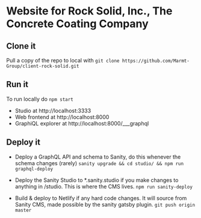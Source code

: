 # Website for Rock Solid, Inc., The Concrete Coating Company

## Clone it
Pull a copy of the repo to local with `git clone https://github.com/Marmt-Group/client-rock-solid.git`

## Run it
To run locally do `npm start`

- Studio at http://localhost:3333
- Web frontend at http://localhost:8000
- GraphiQL explorer at http://localhost:8000/___graphql

## Deploy it
- Deploy a GraphQL API and schema to Sanity, do this whenever the schema changes (rarely)
`sanity upgrade && cd studio/ && npm run graphql-deploy`

- Deploy the Sanity Studio to *.sanity.studio if you make changes to anything in /studio. This is where the CMS lives.
`npm run sanity-deploy`

- Build & deploy to Netlify if any hard code changes. It will source from Sanity CMS, made possible by the sanity gatsby plugin.
`git push origin master`